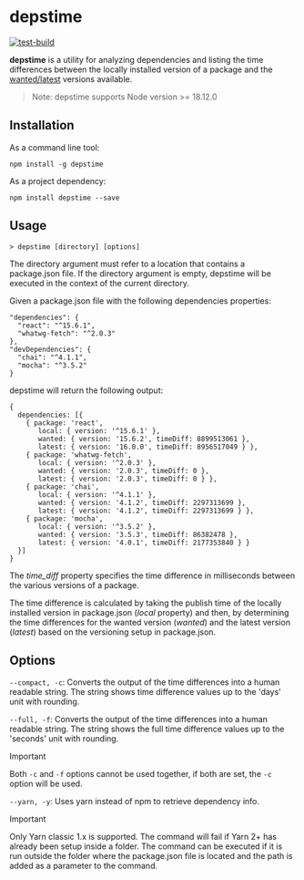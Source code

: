 # depstime

[![test-build](https://github.com/rolspace/depstime/actions/workflows/ci.yml/badge.svg)](https://github.com/rolspace/depstime/actions/workflows/ci.yml)

**depstime** is a utility for analyzing dependencies and listing the time differences between the locally installed version of a package and the [wanted/latest](https://docs.npmjs.com/cli/outdated.html) versions available.

> Note: depstime supports Node version >= 18.12.0

## Installation

As a command line tool:

```
npm install -g depstime
```

As a project dependency:

```
npm install depstime --save
```

## Usage

```
> depstime [directory] [options]
```

The directory argument must refer to a location that contains a package.json file. If the directory argument is empty, depstime will be executed in the context of the current directory.

Given a package.json file with the following dependencies properties:

```
"dependencies": {
  "react": "^15.6.1",
  "whatwg-fetch": "^2.0.3"
},
"devDependencies": {
  "chai": "^4.1.1",
  "mocha": "^3.5.2"
}
```

depstime will return the following output:

```
{
  dependencies: [{
    { package: 'react',
       local: { version: '^15.6.1' },
       wanted: { version: '15.6.2', timeDiff: 8899513061 },
       latest: { version: '16.0.0', timeDiff: 8956517049 } },
    { package: 'whatwg-fetch',
       local: { version: '^2.0.3' },
       wanted: { version: '2.0.3', timeDiff: 0 },
       latest: { version: '2.0.3', timeDiff: 0 } },
    { package: 'chai',
       local: { version: '^4.1.1' },
       wanted: { version: '4.1.2', timeDiff: 2297313699 },
       latest: { version: '4.1.2', timeDiff: 2297313699 } },
    { package: 'mocha',
       local: { version: '^3.5.2' },
       wanted: { version: '3.5.3', timeDiff: 86382478 },
       latest: { version: '4.0.1', timeDiff: 2177353840 } }
  }]
}
```

The _time_diff_ property specifies the time difference in milliseconds between the various versions of a package.

The time difference is calculated by taking the publish time of the locally installed version in package.json (_local_ property) and then, by determining the time differences for the wanted version (_wanted_) and the latest version (_latest_) based on the versioning setup in package.json.

## Options

`--compact, -c`: Converts the output of the time differences into a human readable string. The string shows time difference values up to the 'days' unit with rounding.

`--full, -f`: Converts the output of the time differences into a human readable string. The string shows the full time difference values up to the 'seconds' unit with rounding.

> [!IMPORTANT]
> Both `-c` and `-f` options cannot be used together, if both are set, the `-c` option will be used.

`--yarn, -y`: Uses yarn instead of npm to retrieve dependency info.

> [!IMPORTANT]
> Only Yarn classic 1.x is supported. The command will fail if Yarn 2+ has already been setup inside a folder.
> The command can be executed if it is run outside the folder where the package.json file is located and the path is added as a parameter to the command.
